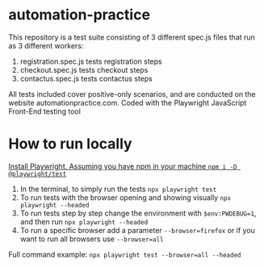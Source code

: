# automation-practice
This repository is a test suite consisting of 3 different spec.js files that run as 3 different workers:

1. registration.spec.js tests registration steps
2. checkout.spec.js tests checkout steps
3. contactus.spec.js tests contactus steps

All tests included cover positive-only scenarios, and are conducted on the website automationpractice.com.
Coded with the Playwright JavaScript Front-End testing tool

# How to run locally

[Install Playwright. Assuming you have npm in your machine `npm i -D @playwright/test`](https://playwright.dev/docs/intro#installation)

1. In the terminal, to simply run the tests `npx playwright test`
2. To run tests with the browser opening and showing visually `npx playwright --headed`
3. To run tests step by step change the environment with `$env:PWDEBUG=1`, and then run `npx playwright --headed`
4. To run a specific browser add a parameter `--browser=firefox` or if you want to run all browsers use `--browser=all`

Full command example:
`npx playwright test --browser=all --headed`
